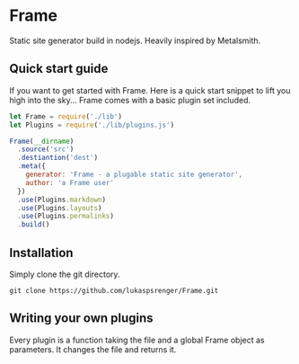 # Frame

Static site generator build in nodejs. Heavily inspired by Metalsmith.

## Quick start guide

If you want to get started with Frame. Here is a quick start snippet to lift you high into the sky...
Frame comes with a basic plugin set included.

```javascript
let Frame = require('./lib')
let Plugins = require('./lib/plugins.js')

Frame(__dirname)
  .source('src')
  .destiantion('dest')
  .meta({
    generator: 'Frame - a plugable static site generator',
    author: 'a Frame user'
  })
  .use(Plugins.markdown)
  .use(Plugins.layouts)
  .use(Plugins.permalinks)
  .build()
```

## Installation

Simply clone the git directory.

```
git clone https://github.com/lukaspsrenger/Frame.git
```

## Writing your own plugins

Every plugin is a function taking the file and a global Frame object as parameters. It changes the file and returns it.

